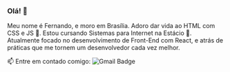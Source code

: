 ### Olá! 👋

Meu nome é Fernando, e moro em Brasília. Adoro dar vida ao HTML com CSS e JS :blue_heart:. Estou cursando Sistemas para Internet na Estácio :blue_book:. Atualmente focado no desenvolvimento de Front-End com React, e atrás de práticas que me tornem um desenvolvedor cada vez melhor.

📫 Entre em contado comigo:
![Gmail Badge](https://img.shields.io/badge/-eunadno@gmail.com-c14438?style=flat-square&logo=Gmail&logoColor=white&link=mailto:eunadno@gmail.com)
